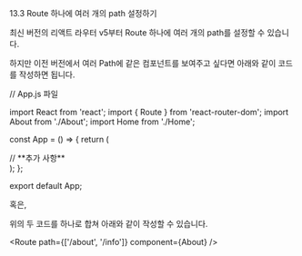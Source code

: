 13.3 Route 하나에 여러 개의 path 설정하기

최신 버전의 리액트 라우터 v5부터 Route 하나에 여러 개의 path를 설정할 수 있습니다.

하지만 이전 버전에서 여러 Path에 같은 컴포넌트를 보여주고 싶다면 아래와 같이 코드를 작성하면 됩니다.

// App.js 파일

import React from 'react';
import { Route } from 'react-router-dom';
import About from './About';
import Home from './Home';

const App = () => {
return (
<div>
<Route path="/" component={Home} exact={true} />
<Route path="/about" component={About} />
<Route path="/info" component={About} /> // **추가 사항**
</div>
);
};

export default App;

혹은,

<Route path="/about" component={About} />
<Route path="/info" component={About} />
 
위의 두 코드를 하나로 합쳐 아래와 같이 작성할 수 있습니다.

<Route path={['/about', '/info']} component={About} />
